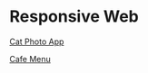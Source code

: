 # Responsive Web

[Cat Photo App](/FreeCodeCampCourses/JS/ResponsiveWeb/CatPhotoApp/)

[Cafe Menu](/FreeCodeCampCourses/JS/ResponsiveWeb/CafeMenu/index.html)
